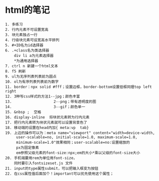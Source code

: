# html的笔记

    1. 多练习
    2. 行内元素不可设置宽高
    3. 块元素独占一行
    4. 行级块元素可设宽高水平排列
    5. #+ID名为id选择器
    6. .+class名为类选择器
        div li a为元素选择器
        *为通用选择器
    7. ctrl n 新建一个html文本
    8. f5 刷新
    9. ul为无序列表列表前为圆点
    10. ol为有序列表列表前为数字
    11. border：npx solid #fff；设置边框，border-bottom设置低框同理top left right
    12. 3种写css样式的方法1--jpg；颜色丰富
    13.                   2--png；带有透明度的图
    14.                   3--gif；颜色单一
    15. &nbsp ;  空格
    16. display-inline  将块状元素转为行内元素
    17. 把行内元素转为块状元素就可以设置背景色了
    18. 移动端的设置在head内加{ meta:vp  tab}
    19. 上边的操作可以为：meta name="viewport" content="width=device-width, 
         user-scalable=no, initial-scale=1.0, maximum-scale=1.0, 
         minimum-scale=1.0"效果相同；user-scalable=no:设置缩放的
         px为固定像素
         em参照父级元素的font-size:npx;em的大小*乘以父级的font-size大小
    20. 手机端要用rem为单位用font-size，
        同时要引入fontsizeset.js 文件
    21. input的type属性submit，可以把输入框变为按钮
    22. 在css属性值后面加个！important可以优先使用这个属性；

